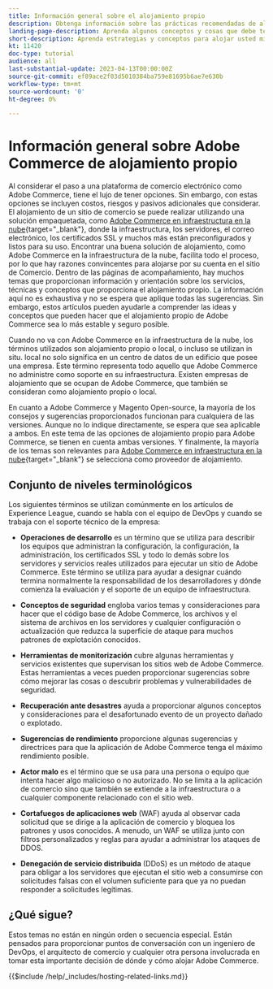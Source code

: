 ```yaml
---
title: Información general sobre el alojamiento propio
description: Obtenga información sobre las prácticas recomendadas de alojamiento propio que debe tener en cuenta. Los temas van desde los elementos de seguridad hasta la recuperación ante desastres de muchos más. Estos temas están aquí para ayudar a una empresa que ha decidido alojar su propia versión de Adobe Commerce. Los artículos presentados no son todos inclusivos, pero deberían proporcionar una buena gama de conceptos para promover un sitio web seguro, estable y flexible.
landing-page-description: Aprenda algunos conceptos y cosas que debe tener en cuenta al alojar Adobe Commerce por su cuenta.
short-description: Aprenda estrategias y conceptos para alojar usted mismo Adobe Commerce.
kt: 11420
doc-type: tutorial
audience: all
last-substantial-update: 2023-04-13T00:00:00Z
source-git-commit: ef89ace2f03d5010384ba759e81695b6ae7e630b
workflow-type: tm+mt
source-wordcount: '0'
ht-degree: 0%

---
```



# Información general sobre Adobe Commerce de alojamiento propio

Al considerar el paso a una plataforma de comercio electrónico como Adobe Commerce, tiene el lujo de tener opciones. Sin embargo, con estas opciones se incluyen costos, riesgos y pasivos adicionales que considerar. El alojamiento de un sitio de comercio se puede realizar utilizando una solución empaquetada, como [Adobe Commerce en infraestructura en la nube](https://experienceleague.adobe.com/docs/commerce-learn/tutorials/getting-started/cloud/1-overview.html){target="_blank"}, donde la infraestructura, los servidores, el correo electrónico, los certificados SSL y muchos más están preconfigurados y listos para su uso. Encontrar una buena solución de alojamiento, como Adobe Commerce en la infraestructura de la nube, facilita todo el proceso, por lo que hay razones convincentes para alojarse por su cuenta en el sitio de Comercio. Dentro de las páginas de acompañamiento, hay muchos temas que proporcionan información y orientación sobre los servicios, técnicas y conceptos que proporciona el alojamiento propio. La información aquí no es exhaustiva y no se espera que aplique todas las sugerencias. Sin embargo, estos artículos pueden ayudarle a comprender las ideas y conceptos que pueden hacer que el alojamiento propio de Adobe Commerce sea lo más estable y seguro posible.

Cuando no va con Adobe Commerce en la infraestructura de la nube, los términos utilizados son alojamiento propio o local, o incluso se utilizan in situ. local no solo significa en un centro de datos de un edificio que posee una empresa. Este término representa todo aquello que Adobe Commerce no administre como soporte en su infraestructura. Existen empresas de alojamiento que se ocupan de Adobe Commerce, que también se consideran como alojamiento propio o local.

En cuanto a Adobe Commerce y Magento Open-source, la mayoría de los consejos y sugerencias proporcionados funcionan para cualquiera de las versiones. Aunque no lo indique directamente, se espera que sea aplicable a ambos. En este tema de las opciones de alojamiento propio para Adobe Commerce, se tienen en cuenta ambas versiones. Y finalmente, la mayoría de los temas son relevantes para [Adobe Commerce en infraestructura en la nube](https://experienceleague.adobe.com/docs/commerce-learn/tutorials/getting-started/cloud/1-overview.html){target="_blank"} se selecciona como proveedor de alojamiento.

## Conjunto de niveles terminológicos

Los siguientes términos se utilizan comúnmente en los artículos de Experience League, cuando se habla con el equipo de DevOps y cuando se trabaja con el soporte técnico de la empresa:

* **Operaciones de desarrollo** es un término que se utiliza para describir los equipos que administran la configuración, la configuración, la administración, los certificados SSL y todo lo demás sobre los servidores y servicios reales utilizados para ejecutar un sitio de Adobe Commerce. Este término se utiliza para ayudar a designar cuándo termina normalmente la responsabilidad de los desarrolladores y dónde comienza la evaluación y el soporte de un equipo de infraestructura.

* **Conceptos de seguridad** engloba varios temas y consideraciones para hacer que el código base de Adobe Commerce, los archivos y el sistema de archivos en los servidores y cualquier configuración o actualización que reduzca la superficie de ataque para muchos patrones de explotación conocidos.

* **Herramientas de monitorización** cubre algunas herramientas y servicios existentes que supervisan los sitios web de Adobe Commerce. Estas herramientas a veces pueden proporcionar sugerencias sobre cómo mejorar las cosas o descubrir problemas y vulnerabilidades de seguridad.

* **Recuperación ante desastres** ayuda a proporcionar algunos conceptos y consideraciones para el desafortunado evento de un proyecto dañado o explotado.

* **Sugerencias de rendimiento** proporcione algunas sugerencias y directrices para que la aplicación de Adobe Commerce tenga el máximo rendimiento posible.

* **Actor malo** es el término que se usa para una persona o equipo que intenta hacer algo malicioso o no autorizado. No se limita a la aplicación de comercio sino que también se extiende a la infraestructura o a cualquier componente relacionado con el sitio web.

* **Cortafuegos de aplicaciones web** (WAF) ayuda al observar cada solicitud que se dirige a la aplicación de comercio y bloquea los patrones y usos conocidos. A menudo, un WAF se utiliza junto con filtros personalizados y reglas para ayudar a administrar los ataques de DDOS.

* **Denegación de servicio distribuida** (DDoS) es un método de ataque para obligar a los servidores que ejecutan el sitio web a consumirse con solicitudes falsas con el volumen suficiente para que ya no puedan responder a solicitudes legítimas.

## ¿Qué sigue?

Estos temas no están en ningún orden o secuencia especial. Están pensados para proporcionar puntos de conversación con un ingeniero de DevOps, el arquitecto de comercio y cualquier otra persona involucrada en tomar esta importante decisión de dónde y cómo alojar Adobe Commerce.

{{$include /help/_includes/hosting-related-links.md}}
